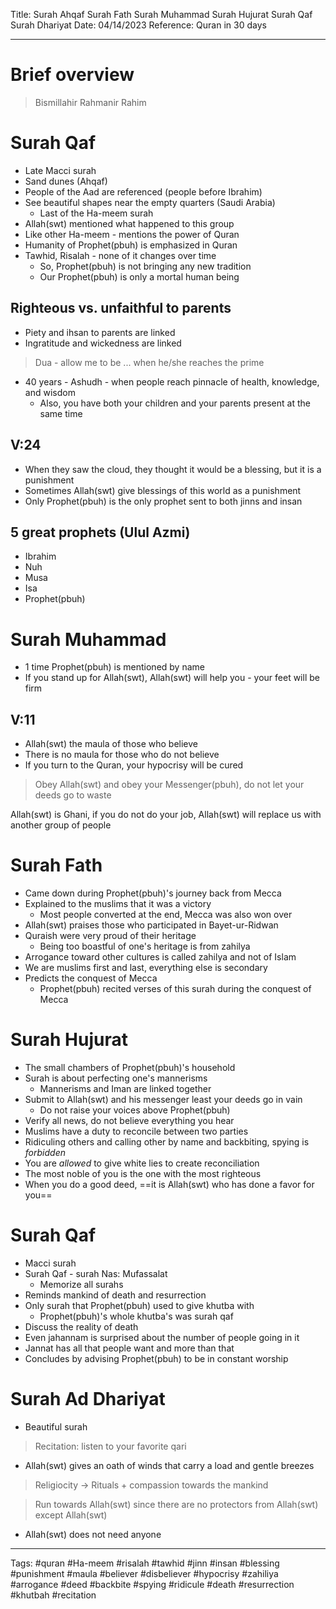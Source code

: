 Title: Surah Ahqaf Surah Fath Surah Muhammad Surah Hujurat Surah Qaf Surah Dhariyat
Date: 04/14/2023
Reference: Quran in 30 days

---

# Brief overview
> Bismillahir Rahmanir Rahim

# Surah Qaf
- Late Macci surah
- Sand dunes (Ahqaf)
- People of the Aad are referenced (people before Ibrahim)
- See beautiful shapes near the empty quarters (Saudi Arabia)
	- Last of the Ha-meem surah
- Allah(swt) mentioned what happened to this group
- Like other Ha-meem - mentions the power of Quran
- Humanity of Prophet(pbuh) is emphasized in Quran
- Tawhid, Risalah - none of it changes over time
	- So, Prophet(pbuh) is not bringing any new tradition
	- Our Prophet(pbuh) is only a mortal human being

## Righteous vs. unfaithful to parents
- Piety and ihsan to parents are linked
- Ingratitude and wickedness are linked
> Dua - allow me to be ... when he/she reaches the prime

- 40 years - Ashudh - when people reach pinnacle of health, knowledge, and wisdom
	- Also, you have both your children and your parents present at the same time

## V:24
- When they saw the cloud, they thought it would be a blessing, but it is a punishment
- Sometimes Allah(swt) give blessings of this world as a punishment
- Only Prophet(pbuh) is the only prophet sent to both jinns and insan

## 5 great prophets (Ulul Azmi)
- Ibrahim
- Nuh
- Musa
- Isa
- Prophet(pbuh)

# Surah Muhammad
- 1 time Prophet(pbuh) is mentioned by name
- If you stand up for Allah(swt), Allah(swt) will help you - your feet will be firm

## V:11
- Allah(swt) the maula of those who believe
- There is no maula for those who do not believe
- If you turn to the Quran, your hypocrisy will be cured

> Obey Allah(swt) and obey your Messenger(pbuh), do not let your deeds go to waste

Allah(swt) is Ghani, if you do not do your job, Allah(swt) will replace us with another group of people

# Surah Fath
- Came down during Prophet(pbuh)'s journey back from Mecca
- Explained to the muslims that it was a victory
	- Most people converted at the end, Mecca was also won over
- Allah(swt) praises those who participated in Bayet-ur-Ridwan
- Quraish were very proud of their heritage
	- Being too boastful of one's heritage is from zahilya
- Arrogance toward other cultures is called zahilya and not of Islam
- We are muslims first and last, everything else is secondary
- Predicts the conquest of Mecca
	- Prophet(pbuh) recited verses of this surah during the conquest of Mecca

# Surah Hujurat
- The small chambers of Prophet(pbuh)'s household
- Surah is about perfecting one's mannerisms
	- Mannerisms and Iman are linked together
- Submit to Allah(swt) and his messenger least your deeds go in vain
	- Do not raise your voices above Prophet(pbuh)
- Verify all news, do not believe everything you hear
- Muslims have a duty to reconcile between two parties
- Ridiculing others and calling other by name and backbiting, spying is *forbidden*
- You are *allowed* to give white lies to create reconciliation
- The most noble of you is the one with the most righteous
- When you do a good deed, ==it is Allah(swt) who has done a favor for you==

# Surah Qaf
- Macci surah
- Surah Qaf - surah Nas: Mufassalat
	- Memorize all surahs
- Reminds mankind of death and resurrection
- Only surah that Prophet(pbuh) used to give khutba with 
	- Prophet(pbuh)'s whole khutba's was surah qaf
 - Discuss the reality of death
- Even jahannam is surprised about the number of people going in it
- Jannat has all that people want and more than that
- Concludes by advising Prophet(pbuh) to be in constant worship

# Surah Ad Dhariyat
- Beautiful surah
> Recitation: listen to your favorite qari

- Allah(swt) gives an oath of winds that carry a load and gentle breezes

> Religiocity -> Rituals + compassion towards the mankind

> Run towards Allah(swt) since there are no protectors from Allah(swt) except Allah(swt)

- Allah(swt) does not need anyone


---
Tags: #quran #Ha-meem #risalah #tawhid #jinn #insan #blessing #punishment #maula #believer #disbeliever #hypocrisy #zahiliya #arrogance #deed #backbite #spying #ridicule #death #resurrection #khutbah #recitation 